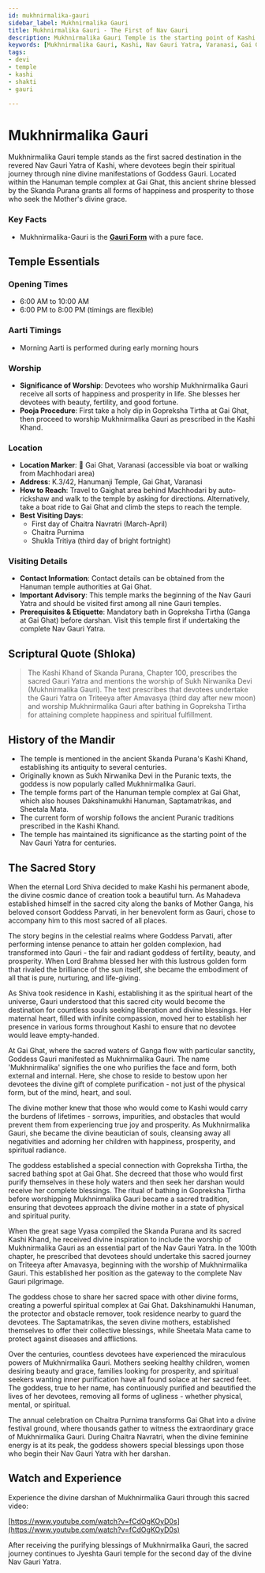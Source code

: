 ```yaml
---
id: mukhnirmalika-gauri
sidebar_label: Mukhnirmalika Gauri
title: Mukhnirmalika Gauri - The First of Nav Gauri
description: Mukhnirmalika Gauri Temple is the starting point of Kashi's Nav Gauri Yatra, granting happiness, prosperity, and good fortune to all who seek the Mother's grace.
keywords: [Mukhnirmalika Gauri, Kashi, Nav Gauri Yatra, Varanasi, Gai Ghat, Skanda Purana]
tags:
- devi
- temple
- kashi
- shakti
- gauri

---
```

# Mukhnirmalika Gauri

Mukhnirmalika Gauri temple stands as the first sacred destination in the revered Nav Gauri Yatra of Kashi, where devotees begin their spiritual journey through nine divine manifestations of Goddess Gauri. Located within the Hanuman temple complex at Gai Ghat, this ancient shrine blessed by the Skanda Purana grants all forms of happiness and prosperity to those who seek the Mother's divine grace.

### Key Facts
- Mukhnirmalika-Gauri is the **[Gauri Form](/temples/tags/gauri-forms)** with a pure face.

## Temple Essentials

### Opening Times
* 6:00 AM to 10:00 AM
* 6:00 PM to 8:00 PM
(timings are flexible)

### Aarti Timings
* Morning Aarti is performed during early morning hours

### Worship
* **Significance of Worship**: Devotees who worship Mukhnirmalika Gauri receive all sorts of happiness and prosperity in life. She blesses her devotees with beauty, fertility, and good fortune.
* **Pooja Procedure**: First take a holy dip in Gopreksha Tirtha at Gai Ghat, then proceed to worship Mukhnirmalika Gauri as prescribed in the Kashi Khand.

### Location
* **Location Marker**: 📍 Gai Ghat, Varanasi (accessible via boat or walking from Machhodari area)
* **Address**: K.3/42, Hanumanji Temple, Gai Ghat, Varanasi
* **How to Reach**: Travel to Gaighat area behind Machhodari by auto-rickshaw and walk to the temple by asking for directions. Alternatively, take a boat ride to Gai Ghat and climb the steps to reach the temple.
* **Best Visiting Days**:
  * First day of Chaitra Navratri (March-April)
  * Chaitra Purnima
  * Shukla Tritiya (third day of bright fortnight)

### Visiting Details
* **Contact Information**: Contact details can be obtained from the Hanuman temple authorities at Gai Ghat.
* **Important Advisory**: This temple marks the beginning of the Nav Gauri Yatra and should be visited first among all nine Gauri temples.
* **Prerequisites & Etiquette**: Mandatory bath in Gopreksha Tirtha (Ganga at Gai Ghat) before darshan. Visit this temple first if undertaking the complete Nav Gauri Yatra.

## Scriptural Quote (Shloka)
> The Kashi Khand of Skanda Purana, Chapter 100, prescribes the sacred Gauri Yatra and mentions the worship of Sukh Nirwanika Devi (Mukhnirmalika Gauri). The text prescribes that devotees undertake the Gauri Yatra on Triteeya after Amavasya (third day after new moon) and worship Mukhnirmalika Gauri after bathing in Gopreksha Tirtha for attaining complete happiness and spiritual fulfillment.

## History of the Mandir
* The temple is mentioned in the ancient Skanda Purana's Kashi Khand, establishing its antiquity to several centuries.
* Originally known as Sukh Nirwanika Devi in the Puranic texts, the goddess is now popularly called Mukhnirmalika Gauri.
* The temple forms part of the Hanuman temple complex at Gai Ghat, which also houses Dakshinamukhi Hanuman, Saptamatrikas, and Sheetala Mata.
* The current form of worship follows the ancient Puranic traditions prescribed in the Kashi Khand.
* The temple has maintained its significance as the starting point of the Nav Gauri Yatra for centuries.

## The Sacred Story
When the eternal Lord Shiva decided to make Kashi his permanent abode, the divine cosmic dance of creation took a beautiful turn. As Mahadeva established himself in the sacred city along the banks of Mother Ganga, his beloved consort Goddess Parvati, in her benevolent form as Gauri, chose to accompany him to this most sacred of all places.

The story begins in the celestial realms where Goddess Parvati, after performing intense penance to attain her golden complexion, had transformed into Gauri - the fair and radiant goddess of fertility, beauty, and prosperity. When Lord Brahma blessed her with this lustrous golden form that rivaled the brilliance of the sun itself, she became the embodiment of all that is pure, nurturing, and life-giving.

As Shiva took residence in Kashi, establishing it as the spiritual heart of the universe, Gauri understood that this sacred city would become the destination for countless souls seeking liberation and divine blessings. Her maternal heart, filled with infinite compassion, moved her to establish her presence in various forms throughout Kashi to ensure that no devotee would leave empty-handed.

At Gai Ghat, where the sacred waters of Ganga flow with particular sanctity, Goddess Gauri manifested as Mukhnirmalika Gauri. The name 'Mukhnirmalika' signifies the one who purifies the face and form, both external and internal. Here, she chose to reside to bestow upon her devotees the divine gift of complete purification - not just of the physical form, but of the mind, heart, and soul.

The divine mother knew that those who would come to Kashi would carry the burdens of lifetimes - sorrows, impurities, and obstacles that would prevent them from experiencing true joy and prosperity. As Mukhnirmalika Gauri, she became the divine beautician of souls, cleansing away all negativities and adorning her children with happiness, prosperity, and spiritual radiance.

The goddess established a special connection with Gopreksha Tirtha, the sacred bathing spot at Gai Ghat. She decreed that those who would first purify themselves in these holy waters and then seek her darshan would receive her complete blessings. The ritual of bathing in Gopreksha Tirtha before worshipping Mukhnirmalika Gauri became a sacred tradition, ensuring that devotees approach the divine mother in a state of physical and spiritual purity.

When the great sage Vyasa compiled the Skanda Purana and its sacred Kashi Khand, he received divine inspiration to include the worship of Mukhnirmalika Gauri as an essential part of the Nav Gauri Yatra. In the 100th chapter, he prescribed that devotees should undertake this sacred journey on Triteeya after Amavasya, beginning with the worship of Mukhnirmalika Gauri. This established her position as the gateway to the complete Nav Gauri pilgrimage.

The goddess chose to share her sacred space with other divine forms, creating a powerful spiritual complex at Gai Ghat. Dakshinamukhi Hanuman, the protector and obstacle remover, took residence nearby to guard the devotees. The Saptamatrikas, the seven divine mothers, established themselves to offer their collective blessings, while Sheetala Mata came to protect against diseases and afflictions.

Over the centuries, countless devotees have experienced the miraculous powers of Mukhnirmalika Gauri. Mothers seeking healthy children, women desiring beauty and grace, families looking for prosperity, and spiritual seekers wanting inner purification have all found solace at her sacred feet. The goddess, true to her name, has continuously purified and beautified the lives of her devotees, removing all forms of ugliness - whether physical, mental, or spiritual.

The annual celebration on Chaitra Purnima transforms Gai Ghat into a divine festival ground, where thousands gather to witness the extraordinary grace of Mukhnirmalika Gauri. During Chaitra Navratri, when the divine feminine energy is at its peak, the goddess showers special blessings upon those who begin their Nav Gauri Yatra with her darshan.

## Watch and Experience
Experience the divine darshan of Mukhnirmalika Gauri through this sacred video:

[https://www.youtube.com/watch?v=fCdOgKOyD0s](https://www.youtube.com/watch?v=fCdOgKOyD0s)

After receiving the purifying blessings of Mukhnirmalika Gauri, the sacred journey continues to Jyeshta Gauri temple for the second day of the divine Nav Gauri Yatra.